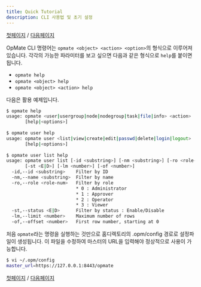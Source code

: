 ```yaml
---
title: Quick Tutorial
description: CLI 사용법 및 초기 설정
---
```


[첫페이지](QuickTutorial.md) / [다음페이지](QuickTutorial2.md)

OpMate CLI 명령어는 `opmate <object> <action> <option>`의 형식으로 이루어져 있습니다.
각각의 가능한 파라미터를 보고 싶으면 다음과 같은 형식으로 `help`를 붙이면 됩니다.

- `opmate help`
- `opmate <object> help`
- `opmate <object> <action> help`

다음은 활용 예제입니다.

```sh
$ opmate help
usage: opmate <user|usergroup|node|nodegroup|task|file|info> <action>
       [help|<options>]
       
$ opmate user help
usage: opmate user <list|view|create|edit|passwd|delete|login|logout>
       [help|<options>]
       
$ opmate user list help
usage: opmate user list [-id <substring>] [-nm <substring>] [-ro <role-num>]
       [-st <E|D>] [-lm <number>] [-of <number>]
  -id,--id <substring>    Filter by ID
  -nm,--name <substring>  Filter by name
  -ro,--role <role-num>   Filter by role
                          * 0 : Administrator
                          * 1 : Approver
                          * 2 : Operator
                          * 3 : Viewer
  -st,--status <E|D>      Filter by status : Enable/Disable
  -lm,--limit <number>    Maximum number of rows
  -of,--offset <number>   First row number, starting at 0
```

처음 `opmate`라는 명령을 실행하는 것만으로 홈디렉토리의 .opm/config 경로로 설정파일이 생성됩니다.
이 파일을 수정하여 마스터의 URL을 입력해야 정상적으로 사용이 가능합니다.

```sh
$ vi ~/.opm/config
master_url=https://127.0.0.1:8443/opmate
```

[첫페이지](QuickTutorial.md) / [다음페이지](QuickTutorial2.md)
